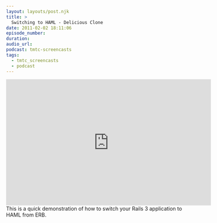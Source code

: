 ```yaml
---
layout: layouts/post.njk
title: >
  Switching to HAML - Delicious Clone
date: 2011-02-02 18:11:06
episode_number:
duration:
audio_url:
podcast: tmtc-screencasts
tags:
  - tmtc_screencasts
  - podcast
---
```


<iframe title="YouTube video player" class="youtube-player" type="text/html" width="560" height="345" src="https://www.youtube.com/embed/aHhH3PjH02w" frameborder="0" allowfullscreen></iframe>This is a quick demonstration of how to switch your Rails 3 application to HAML from ERB.
